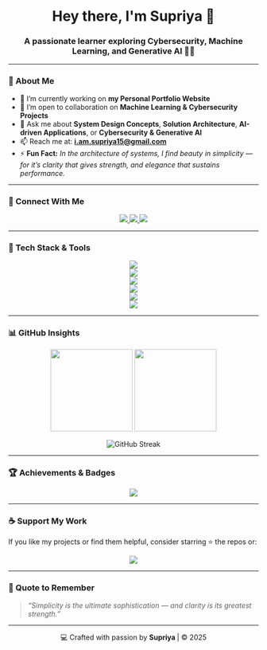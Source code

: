 <!-- 👋 Supriya Kumari - GitHub Profile README -->

<h1 align="center">Hey there, I'm Supriya 👋</h1>

<h3 align="center">A passionate learner exploring Cybersecurity, Machine Learning, and Generative AI 🤖🔐</h3>

---

### 🌟 About Me

- 🔭 I’m currently working on **my Personal Portfolio Website**  
- 👯 I’m open to collaboration on **Machine Learning & Cybersecurity Projects**  
- 💬 Ask me about **System Design Concepts**, **Solution Architecture**, **AI-driven Applications**, or **Cybersecurity & Generative AI**  
- 📫 Reach me at: **[i.am.supriya15@gmail.com](mailto:i.am.supriya15@gmail.com)**  
- ⚡ **Fun Fact:** *In the architecture of systems, I find beauty in simplicity — for it’s clarity that gives strength, and elegance that sustains performance.*

---

### 🤝 Connect With Me

<p align="center">
  <a href="https://www.linkedin.com/in/supriya-kumari15" target="_blank">
    <img src="https://img.shields.io/badge/LinkedIn-Supriya%20Kumari-blue?style=for-the-badge&logo=linkedin" />
  </a>
  <a href="https://discord.com/users/1405847204475834458" target="_blank">
    <img src="https://img.shields.io/badge/Discord-Supriya%20Cybertech-7289DA?style=for-the-badge&logo=discord" />
  </a>
  <a href="mailto:i.am.supriya15@gmail.com">
    <img src="https://img.shields.io/badge/Email-Me%20Here-red?style=for-the-badge&logo=gmail" />
  </a>
</p>

---

### 🧠 Tech Stack & Tools

<p align="center">
  <!-- Programming Languages -->
  <img src="https://skillicons.dev/icons?i=python,java,cpp,cs,javascript,typescript,php,kotlin" /><br>
  <!-- Web Frameworks -->
  <img src="https://skillicons.dev/icons?i=react,nextjs,nodejs,angular,bootstrap,tailwind,flask,spring" /><br>
  <!-- AI/ML Tools -->
  <img src="https://skillicons.dev/icons?i=pytorch,tensorflow,sklearn,pandas,seaborn" /><br>
  <!-- Cloud / DevOps -->
  <img src="https://skillicons.dev/icons?i=aws,azure,gcp,dotnet,kubernetes,kafka,firebase,git" /><br>
  <!-- Databases -->
  <img src="https://skillicons.dev/icons?i=mysql,sqlite,oracle,mongodb,mssql" /><br>
  <!-- Others -->
  <img src="https://skillicons.dev/icons?i=linux,arduino,blender,html,css,illustrator" />
</p>

---

### 📊 GitHub Insights

<p align="center">
  <img src="https://github-readme-stats.vercel.app/api?username=supriya-cybertech&show_icons=true&theme=tokyonight" height="165" />
  <img src="https://github-readme-stats.vercel.app/api/top-langs/?username=supriya-cybertech&layout=compact&theme=tokyonight" height="165" />
</p>

<p align="center">
  <img src="https://streak-stats.demolab.com/?user=supriya-cybertech&theme=tokyonight" alt="GitHub Streak" />
</p>

---

### 🏆 Achievements & Badges

<p align="center">
  <img src="https://github-profile-trophy.vercel.app/?username=supriya-cybertech&theme=onedark&no-frame=true&margin-w=10&margin-h=10" />
</p>

---

### ☕ Support My Work

If you like my projects or find them helpful, consider starring ⭐ the repos or:

<p align="center">
  <a href="https://github.com/supriya-cybertech">
    <img src="https://img.shields.io/badge/Follow%20on%20GitHub-black?style=for-the-badge&logo=github" />
  </a>
</p>

---

### 💫 Quote to Remember
> *“Simplicity is the ultimate sophistication — and clarity is its greatest strength.”*

---

<p align="center">💻 Crafted with passion by <b>Supriya </b> | © 2025</p>
